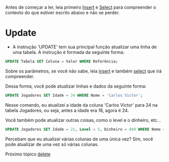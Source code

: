 Antes de começar a ler, leia primeiro [Insert](https://github.com/CarlinCV/sqlite-samp/blob/main/Extra/insert.md) e [Select](https://github.com/CarlinCV/sqlite-samp/blob/main/Extra/select.md) para compreender o contexto do que estiver escrito abaixo e não se perder.

# Update
- A instrução 'UPDATE' tem sua principal função atualizar uma linha de uma tabela. A instrução é formada da seguinte forma:
```sql
UPDATE Tabela SET Coluna = Valor WHERE Referência;
```
Sobre os parâmetros, se você não sabe, leia [insert](https://github.com/CarlinCV/sqlite-samp/blob/main/Extra/insert.md) e também [select](https://github.com/CarlinCV/sqlite-samp/blob/main/Extra/select.md) que irá compreender.

Dessa forma, você pode atualizar linhas e dados da seguinte forma:
```sql
UPDATE Jogadores SET Idade = 24 WHERE Nome = 'Carlos Victor';
```
Nesse comando, eu atualizei a idade da coluna 'Carlos Victor' para 24 na tabela Jogadores, ou seja, antes a idade era 18, agora é 24.

Você também pode atualizar outras coisas, como o level e o dinheiro, etc...
```sql
UPDATE Jogadores SET Idade = 21, Level = 5, Dinheiro = 840 WHERE Nome = 'Carlos Victor';
```
Percebam que eu atualizei várias colunas de uma única vez? Sim, você pode atualizar de uma vez só várias colunas.

Próximo tópico [delete](https://github.com/CarlinCV/sqlite-samp/blob/main/Extra/delete.md)